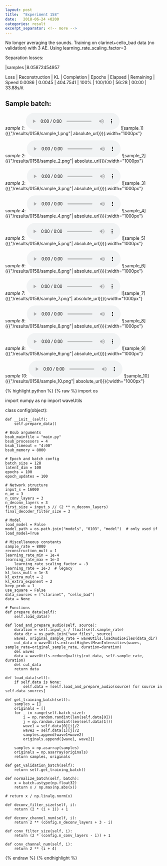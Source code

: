 ```yaml
---
layout: post
title:  "Experiment 158"
date:   2018-06-24 +0200
categories: result
excerpt_separator: <!-- more -->
---
```

No longer averaging the sounds. Training on clarinet+cello_bad data (no validation) with 3 AE. Using learning_rate_scaling_factor=3

Separation losses:

|samples
|8.05872454957

Loss | Reconstruction | KL | Completion | Epochs | Elapsed | Remaining | Speed
0.0086 | 0.0045 | 404.7541 | 100% | 100/100 | 56:28 | 00:00 | 33.88s/it<!-- more -->

## **Sample batch**:
_sample 1_:
<audio src="/ResultsOverview/results/0158/sample_1.wav" controls preload></audio>
![sample_1]({{"/results/0158/sample_1.png"| absolute_url}}){:width="1000px"}

_sample 2_:
<audio src="/ResultsOverview/results/0158/sample_2.wav" controls preload></audio>
![sample_2]({{"/results/0158/sample_2.png"| absolute_url}}){:width="1000px"}

_sample 3_:
<audio src="/ResultsOverview/results/0158/sample_3.wav" controls preload></audio>
![sample_3]({{"/results/0158/sample_3.png"| absolute_url}}){:width="1000px"}

_sample 4_:
<audio src="/ResultsOverview/results/0158/sample_4.wav" controls preload></audio>
![sample_4]({{"/results/0158/sample_4.png"| absolute_url}}){:width="1000px"}

_sample 5_:
<audio src="/ResultsOverview/results/0158/sample_5.wav" controls preload></audio>
![sample_5]({{"/results/0158/sample_5.png"| absolute_url}}){:width="1000px"}

_sample 6_:
<audio src="/ResultsOverview/results/0158/sample_6.wav" controls preload></audio>
![sample_6]({{"/results/0158/sample_6.png"| absolute_url}}){:width="1000px"}

_sample 7_:
<audio src="/ResultsOverview/results/0158/sample_7.wav" controls preload></audio>
![sample_7]({{"/results/0158/sample_7.png"| absolute_url}}){:width="1000px"}

_sample 8_:
<audio src="/ResultsOverview/results/0158/sample_8.wav" controls preload></audio>
![sample_8]({{"/results/0158/sample_8.png"| absolute_url}}){:width="1000px"}

_sample 9_:
<audio src="/ResultsOverview/results/0158/sample_9.wav" controls preload></audio>
![sample_9]({{"/results/0158/sample_9.png"| absolute_url}}){:width="1000px"}

_sample 10_:
<audio src="/ResultsOverview/results/0158/sample_10.wav" controls preload></audio>
![sample_10]({{"/results/0158/sample_10.png"| absolute_url}}){:width="1000px"}


{% highlight python %}
{% raw %}
import os

import numpy as np
import waveUtils


class config(object):

	def __init__(self):
		self.prepare_data()

	# Bsub arguments
	bsub_mainfile = "main.py"
	bsub_processors = 4
	bsub_timeout = "4:00"
	bsub_memory = 8000

	# Epoch and batch config
	batch_size = 128
	latent_dim = 100
	epochs = 100
	epoch_updates = 100

	# Network structure
	input_s = 16000
	n_ae = 3
	n_conv_layers = 3
	n_deconv_layers = 3
	first_size = input_s // (2 ** n_deconv_layers)
	final_decoder_filter_size = 3

	# Model
	load_model = False
	model_path = os.path.join("models", "0103", "model")  # only used if load_model=True

	# Miscellaneous constants
	sample_rate = 8000
	reconstruction_mult = 1
	learning_rate_min = 1e-4
	learning_rate_max = 1e-3
        learning_rate_scaling_factor = -3
	learning_rate = 1e-3  # legacy
	kl_loss_mult = 1e-3
	kl_extra_mult = 2
	kl_extra_exponent = 2
	keep_prob = 1
	use_square = False
	data_sources = ["clarinet", "cello_bad"]
	data = None

	# Functions
	def prepare_data(self):
		self.load_data()

	def load_and_prepare_audio(self, source):
		duration = self.input_s / float(self.sample_rate)
		data_dir = os.path.join("wav_files", source)
		waves, original_sample_rate = waveUtils.loadAudioFiles(data_dir)
		cut_data = waveUtils.extractHighestMeanIntensities(waves, sample_rate=original_sample_rate, duration=duration)
		del waves
		data = waveUtils.reduceQuality(cut_data, self.sample_rate, duration)
		del cut_data
		return data

	def load_data(self):
		if self.data is None:
			self.data = [self.load_and_prepare_audio(source) for source in self.data_sources]

	def get_training_batch(self):
		samples = []
		originals = []
		for _ in range(self.batch_size):
			i = np.random.randint(len(self.data[0]))
			j = np.random.randint(len(self.data[1]))
			wave1 = self.data[0][i]/2
			wave2 = self.data[1][j]/2
			samples.append(wave1+wave2)
			originals.append([wave1, wave2])

		samples = np.asarray(samples)
		originals = np.asarray(originals)
		return samples, originals

	def get_validation_batch(self):
		return self.get_training_batch()

	def normalize_batch(self, batch):
		x = batch.astype(np.float32)
		return x / np.max(np.abs(x))

	# return x / np.linalg.norm(x)

	def deconv_filter_size(self, i):
		return (2 * (i + 1)) + 1

	def deconv_channel_num(self, i):
		return 2 ** (config.n_deconv_layers + 3 - i)

	def conv_filter_size(self, i):
		return (2 * (config.n_conv_layers - i)) + 1

	def conv_channel_num(self, i):
		return 2 ** (i + 4)

{% endraw %}
{% endhighlight %}
